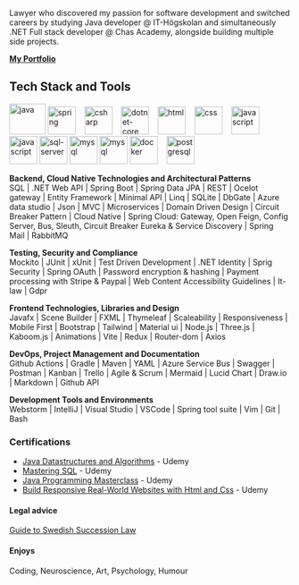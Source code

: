 

Lawyer who discovered my passion for software development and switched careers by studying Java developer @ IT-Högskolan and simultaneously .NET Full stack developer @ Chas Academy, alongside building multiple side projects.

[**My Portfolio**](https://annaaxelsson.com/)

  ## Tech Stack and Tools
  <!--https://cdn.jsdelivr.net/gh/devicons/devicon/icons/threejs/threejs-original.svg-->
  <p/>
<p class="align center">
<img src="https://cdn.jsdelivr.net/gh/devicons/devicon/icons/java/java-original.svg" alt="java" width="65" height="55"/> 

  <img src="https://cdn.jsdelivr.net/gh/devicons/devicon/icons/spring/spring-original.svg" alt="spring" width="50" height="50"/>
&nbsp;&nbsp;
<img src="https://cdn.jsdelivr.net/gh/devicons/devicon/icons/csharp/csharp-original.svg" alt="csharp" width="50" height="50"/> 
&nbsp;&nbsp;
<img src="https://cdn.jsdelivr.net/gh/devicons/devicon/icons/dotnetcore/dotnetcore-plain.svg" alt="dotnet-core" width="50" height="50"/> 
&nbsp;&nbsp;
<img src="https://cdn.jsdelivr.net/gh/devicons/devicon/icons/html5/html5-original.svg" alt="html" width="50" height="50"/>
&nbsp;&nbsp;
  <img src="https://cdn.jsdelivr.net/gh/devicons/devicon/icons/css3/css3-original.svg" alt="css" width="50" height="50"/>
&nbsp;&nbsp;
   <img src="https://cdn.jsdelivr.net/gh/devicons/devicon/icons/javascript/javascript-original.svg" alt="javascript" width="50" height="50"/>
&nbsp;&nbsp;
   <img src="https://cdn.jsdelivr.net/gh/devicons/devicon/icons/react/react-original.svg" alt="javascript" width="50" height="50"/>

  <img src="https://cdn.jsdelivr.net/gh/devicons/devicon/icons/microsoftsqlserver/microsoftsqlserver-plain-wordmark.svg" alt="sql-server" width="50" height="50"/> 

   <img src="https://cdn.jsdelivr.net/gh/devicons/devicon/icons/mysql/mysql-original.svg" alt="mysql" width="50" height="50"/>

   <img src="https://cdn.jsdelivr.net/gh/devicons/devicon/icons/mongodb/mongodb-original.svg" alt="mysql" width="50" height="50"/>

  <img src="https://cdn.jsdelivr.net/gh/devicons/devicon/icons/docker/docker-original.svg" alt="docker" width="50" height="50"/>
&nbsp;&nbsp;
   <img src="https://cdn.jsdelivr.net/gh/devicons/devicon/icons/postgresql/postgresql-original.svg" alt="postgresql" width="50" height="50"/>

<p/>    

   <b>Backend, Cloud Native Technologies and Architectural Patterns </b> <br>
SQL | .NET Web API | Spring Boot | Spring Data JPA | REST | Ocelot gateway | Entity Framework | Minimal API | Linq | SQLite | DbGate | Azure data studio | Json | MVC | Microservices | Domain Driven Design | Circuit Breaker Pattern | Cloud Native | Spring Cloud: Gateway, Open Feign, Config Server, Bus, Sleuth, Circuit Breaker
Eureka & Service Discovery | Spring Mail | RabbitMQ

<b>Testing, Security and Compliance</b><br>
Mockito | JUnit | xUnit | Test Driven Development | .NET Identity | Sprig Security | Spring OAuth | Password encryption & hashing | Payment processing with Stripe & Paypal | Web Content Accessibility Guidelines | It-law | Gdpr 
  
<b>Frontend Technologies, Libraries and Design </b> <br>
  Javafx | Scene Builder | FXML | Thymeleaf | Scaleability | Responsiveness | Mobile First | Bootstrap | Tailwind | Material ui | Node.js | Three.js | Kaboom.js | Animations | Vite | Redux | Router-dom | Axios 

<b>DevOps, Project Management and Documentation </b><br> 
Github Actions | Gradle | Maven | YAML | Azure Service Bus | Swagger | Postman | Kanban | Trello | Agile & Scrum | Mermaid | Lucid Chart | Draw.io | Markdown | Github API

<b>Development Tools and Environments </b><br>
Webstorm | IntelliJ | Visual Studio | VSCode | Spring tool suite | Vim | Git | Bash
 
  
  <!-- 👋 😊 💜 ✨ 🤓 🌐 📚 💻 ⚙️ 🛠 📄 🎮 🕹️ 💼 🕹️ -->

<h3>Certifications</h3>

- [Java Datastructures and Algorithms](https://github.com/AnnaAxelsson051/Certificates-repo/blob/main/Datastructures-and-Algorithms-Certificate.pdf) - Udemy
- [Mastering SQL](https://github.com/AnnaAxelsson051/Certificates-repo/blob/main/Mysql-certificate.pdf) - Udemy
- [Java Programming Masterclass](https://github.com/AnnaAxelsson051/Certificates-repo/blob/main/Java-Masterclass-certificate.pdf) - Udemy
- [Build Responsive Real-World Websites with Html and Css](https://github.com/AnnaAxelsson051/Certificates-repo/blob/main/Html-and-css-certificate.pdf) - Udemy

<h4>Legal advice</h4>
  
[Guide to Swedish Succession Law](https://annaaxelsson051.github.io/Swedish-Succession-Law-Guide/)
 
 <h4>Enjoys</h4>
<p>Coding, Neuroscience, Art, Psychology, Humour<p/>
    
    



